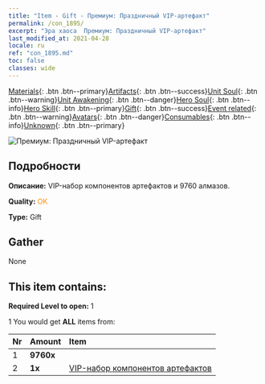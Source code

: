 ```yaml
---
title: "Item - Gift - Премиум: Праздничный VIP-артефакт"
permalink: /con_1895/
excerpt: "Эра хаоса  Премиум: Праздничный VIP-артефакт"
last_modified_at: 2021-04-28
locale: ru
ref: "con_1895.md"
toc: false
classes: wide
---
```

 [Materials](/ItemsRU/){: .btn .btn--primary}[Artifacts](/ItemsRU/Artifacts/){: .btn .btn--success}[Unit Soul](/ItemsRU/UnitSoul/){: .btn .btn--warning}[Unit Awakening](/ItemsRU/UnitAwakening/){: .btn .btn--danger}[Hero Soul](/ItemsRU/HeroSoul/){: .btn .btn--info}[Hero Skill](/ItemsRU/HeroSkill/){: .btn .btn--primary}[Gift](/ItemsRU/Gift/){: .btn .btn--success}[Event related](/ItemsRU/Events/){: .btn .btn--warning}[Avatars](/ItemsRU/Avatars/){: .btn .btn--danger}[Consumables](/ItemsRU/Consumables/){: .btn .btn--info}[Unknown](/ItemsRU/Unknown/){: .btn .btn--primary}

 ![Премиум: Праздничный VIP-артефакт](/images/t/i_907484.png)

## Подробности
 **Описание:** VIP-набор компонентов артефактов и 9760 алмазов.

 **Quality:** <span style="color: #FF8C00">OK</span>

 **Type:** Gift

## Gather

  None

## This item contains:

 **Required Level to open:** 1

 1 You would get **ALL** items  from:

  | Nr | Amount |     Item    |
  |:---|:-------|:------------|
  | 1 |  **9760x** | <i class="fas fa-gem"/> |  | 
  | 2 |  **1x** | [VIP-набор компонентов артефактов](/ItemsRU/con_1874/) |  | 
